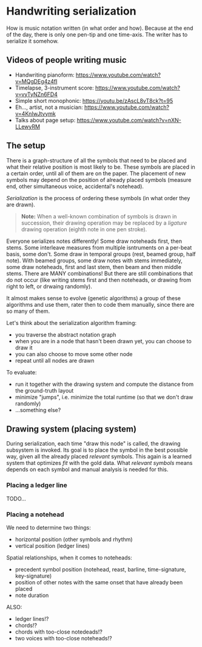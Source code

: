 Handwriting serialization
=========================

How is music notation written (in what order and how). Because at the end of the day, there is only one pen-tip and one time-axis. The writer has to serialize it somehow.


## Videos of people writing music

- Handwriting pianoform: https://www.youtube.com/watch?v=MQgDEg4z4fI
- Timelapse, 3-instrument score: https://www.youtube.com/watch?v=vyTyNZn6FD4
- Simple short monophonic: https://youtu.be/zAscL8vT8ck?t=95
- Eh..., artist, not a musician: https://www.youtube.com/watch?v=4KnIwJtvymk
- Talks about page setup: https://www.youtube.com/watch?v=nXN-LLewyRM


## The setup

There is a graph-structure of all the symbols that need to be placed and what their relative position is most likely to be. These symbols are placed in a certain order, until all of them are on the paper. The placement of new symbols may depend on the position of already placed symbols (measure end, other simultaneous voice, accidental's notehead).

*Serialization* is the process of ordering these symbols (in what order they are drawn).

> **Note:** When a well-known combination of symbols is drawn in succession, their drawing operation may be replaced by a *ligature* drawing operation (eighth note in one pen stroke).

Everyone serializes notes differently! Some draw noteheads first, then stems. Some interleave measures from multiple isntruments on a per-beat basis, some don't. Some draw in temporal groups (rest, beamed group, half note). With beamed groups, some draw notes with stems immediately, some draw noteheads, first and last stem, then beam and then middle stems. There are MANY combinations! But there are still combinations that do not occur (like writing stems first and then noteheads, or drawing from right to left, or drwaing randomly).

It almost makes sense to evolve (genetic algorithms) a group of these algorithms and use them, rater then to code them manually, since there are so many of them.

Let's think about the serialization algorithm framing:

- you traverse the abstract notation graph
- when you are in a node that hasn't been drawn yet, you can choose to draw it
- you can also choose to move some other node
- repeat until all nodes are drawn

To evaluate:

- run it together with the drawing system and compute the distance from the ground-truth layout
- minimize "jumps", i.e. minimize the total runtime (so that we don't draw randomly)
- ...something else?


## Drawing system (placing system)

During serialization, each time "draw this node" is called, the drawing subsystem is invoked. Its goal is to place the symbol in the best possible way, given all the already placed *relevant* symbols. This again is a learned system that optimizes *fit* with the gold data. What *relevant symbols* means depends on each symbol and manual analysis is needed for this.


### Placing a ledger line

TODO...


### Placing a notehead

We need to determine two things:

- horizontal position (other symbols and rhythm)
- vertical position (ledger lines)

Spatial relationships, when it comes to noteheads:

- precedent symbol position (notehead, reast, barline, time-signature, key-signature)
- position of other notes with the same onset that have already been placed
- note duration

ALSO:
- ledger lines!?
- chords!?
- chords with too-close notedeads!?
- two voices with too-close noteheads!?
